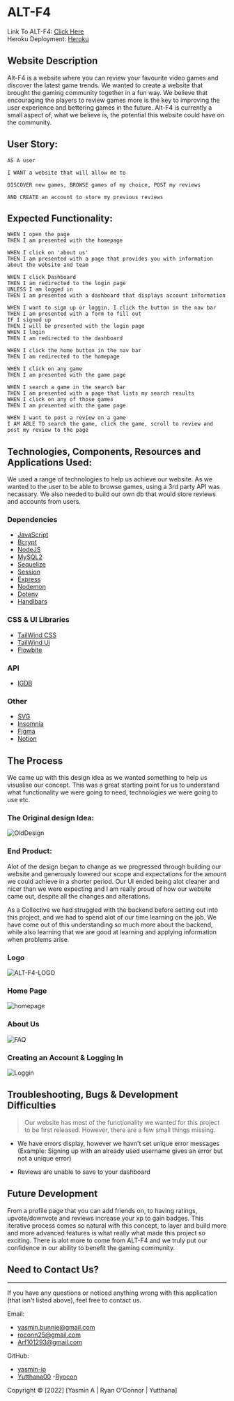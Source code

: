 # ALT-F4

Link To ALT-F4: [Click Here](#)
<br>
Heroku Deployment: [Heroku](https://alt-f4-project-2.herokuapp.com/)

## Website Description

Alt-F4 is a website where you can review your favourite video games and discover the latest game trends. We wanted to create a website that brought the gaming community together in a fun way. We believe that encouraging the players to review games more is the key to improving the user experience and bettering games in the future. Alt-F4 is currently a small aspect of, what we believe is, the potential this website could have on the community.

## User Story:

```
AS A user

I WANT a website that will allow me to

DISCOVER new games, BROWSE games of my choice, POST my reviews

AND CREATE an account to store my previous reviews

```

## Expected Functionality:

```
WHEN I open the page
THEN I am presented with the homepage

WHEN I click on 'about us'
THEN I am presented with a page that provides you with information about the website and team

WHEN I click Dashboard
THEN I am redirected to the login page
UNLESS I am logged in
THEN I am presented with a dashboard that displays account information

WHEN I want to sign up or loggin, I click the button in the nav bar
THEN I am presented with a form to fill out
IF I signed up
THEN I will be presented with the login page
WHEN I login
THEN I am redirected to the dashboard

WHEN I click the home button in the nav bar
THEN I am redirected to the homepage

WHEN I click on any game
THEN I am presented with the game page

WHEN I search a game in the search bar
THEN I am presented with a page that lists my search results
WHEN I click on any of those games
THEN I am presented with the game page

WHEN I want to post a review on a game
I AM ABLE TO search the game, click the game, scroll to review and post my review to the page

```

## Technologies, Components, Resources and Applications Used:

We used a range of technologies to help us achieve our website. As we wanted to the user to be able to browse games, using a 3rd party API was necassary. We also needed to build our own db that would store reviews and accounts from users.

### Dependencies

- [JavaScript](https://www.google.com/search?q=javascript&oq=javascript&aqs=chrome..69i57j35i39l2j0i67l2j69i61j69i60j69i61.1485j0j7&sourceid=chrome&ie=UTF-8)
- [Bcrypt](https://www.npmjs.com/package/bcrypt)
- [NodeJS](https://nodejs.org/en/)
- [MySQL2](https://www.npmjs.com/package/mysql)
- [Sequelize](https://www.npmjs.com/package/sequelize)
- [Session](https://www.npmjs.com/package/express-session)
- [Express](https://www.npmjs.com/package/express)
- [Nodemon](https://www.npmjs.com/package/nodemon)
- [Dotenv](https://www.npmjs.com/package/dotenv)
- [Handlbars](https://handlebarsjs.com/)

### CSS & UI Libraries

- [TailWind CSS](https://tailwindcss.com/)
- [TailWind Ui](https://tailwindui.com/)
- [Flowbite](https://flowbite.com/)

### API

- [IGDB](https://www.igdb.com/)

### Other

- [SVG](https://developer.mozilla.org/en-US/docs/Web/SVG)
- [Insomnia](https://insomnia.rest/)
- [Figma](https://www.figma.com/)
- [Notion](https://www.notion.so/)

## The Process

We came up with this design idea as we wanted something to help us visualise our concept. This was a great starting point for us to understand what functionality we were going to need, technologies we were going to use etc.

### The Original design Idea:

![OldDesign](https://github.com/Yutthana00/ALT-F4/blob/2c2517d2cd893baa0a759f0ff7bccf1098a2097b/public/images/design-idea.png)

### End Product:

Alot of the design began to change as we progressed through building our website and generously lowered our scope and expectations for the amount we could achieve in a shorter period. Our UI ended being alot cleaner and nicer than we were expecting and I am really proud of how our website came out, despite all the changes and alterations.

As a Collective we had struggled with the backend before setting out into this project, and we had to spend alot of our time learning on the job. We have come out of this understanding so much more about the backend, while also learning that we are good at learning and applying information when problems arise.

### Logo

![ALT-F4-LOGO](https://github.com/Yutthana00/ALT-F4/blob/2c2517d2cd893baa0a759f0ff7bccf1098a2097b/public/images/6_copy.png)

### Home Page

![homepage](https://github.com/Yutthana00/ALT-F4/blob/2c2517d2cd893baa0a759f0ff7bccf1098a2097b/public/images/Website%20image.png)

### About Us

![FAQ](https://github.com/Yutthana00/ALT-F4/blob/2c2517d2cd893baa0a759f0ff7bccf1098a2097b/public/images/FAQ.png)

### Creating an Account & Logging In

![Loggin](https://github.com/Yutthana00/ALT-F4/blob/2c2517d2cd893baa0a759f0ff7bccf1098a2097b/public/images/loggin.png)

## Troubleshooting, Bugs & Development Difficulties

> Our website has most of the functionality we wanted for this project to be first released. However, there are a few small things missing.

- We have errors display, however we havn't set unique error messages (Example: Signing up with an already used username gives an error but not a unique error)

- Reviews are unable to save to your dashboard

## Future Development

From a profile page that you can add friends on, to having ratings, upvote/downvote and reviews increase your xp to gain badges. This iterative process comes so natural with this concept, to layer and build more and more advanced features is what really what made this project so exciting. There is alot more to come from ALT-F4 and we truly put our confidence in our ability to benefit the gaming community.

## Need to Contact Us?

---

If you have any questions or noticed anything wrong with this application (that isn't listed above), feel free to contact us.

Email:

- yasmin.bunnie@gmail.com
- roconn25@gmail.com
- Arf101293@gmail.com

GitHub:

- [yasmin-io](https://github.com/yasmin-io)
- [Yutthana00](https://github.com/Yutthana00) -[Ryocon](https://github.com/Ryocon)

Copyright © [2022] [Yasmin A | Ryan O'Connor | Yutthana]
